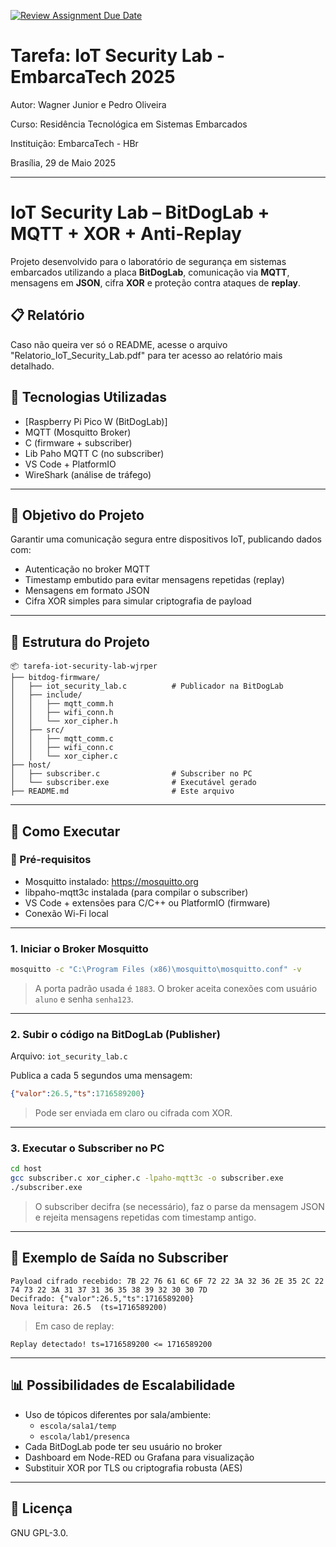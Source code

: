 [![Review Assignment Due Date](https://classroom.github.com/assets/deadline-readme-button-22041afd0340ce965d47ae6ef1cefeee28c7c493a6346c4f15d667ab976d596c.svg)](https://classroom.github.com/a/G8V_0Zaq)

# Tarefa: IoT Security Lab - EmbarcaTech 2025

Autor: Wagner Junior e Pedro Oliveira

Curso: Residência Tecnológica em Sistemas Embarcados

Instituição: EmbarcaTech - HBr

Brasília, 29 de Maio 2025

---

# IoT Security Lab – BitDogLab + MQTT + XOR + Anti-Replay

Projeto desenvolvido para o laboratório de segurança em sistemas embarcados utilizando a placa **BitDogLab**, comunicação via **MQTT**, mensagens em **JSON**, cifra **XOR** e proteção contra ataques de **replay**.

## 📋 Relatório

Caso não queira ver só o README, acesse o arquivo "Relatorio_IoT_Security_Lab.pdf" para ter acesso ao relatório mais detalhado.

## 🔧 Tecnologias Utilizadas

- [Raspberry Pi Pico W (BitDogLab)]
- MQTT (Mosquitto Broker)
- C (firmware + subscriber)
- Lib Paho MQTT C (no subscriber)
- VS Code + PlatformIO
- WireShark (análise de tráfego)

---

## 📡 Objetivo do Projeto

Garantir uma comunicação segura entre dispositivos IoT, publicando dados com:

- Autenticação no broker MQTT
- Timestamp embutido para evitar mensagens repetidas (replay)
- Mensagens em formato JSON
- Cifra XOR simples para simular criptografia de payload

---

## 📁 Estrutura do Projeto

```
📦 tarefa-iot-security-lab-wjrper
├── bitdog-firmware/
│   ├── iot_security_lab.c          # Publicador na BitDogLab
│   ├── include/
│   │   ├── mqtt_comm.h
│   │   ├── wifi_conn.h
│   │   └── xor_cipher.h
│   ├── src/
│   │   ├── mqtt_comm.c
│   │   ├── wifi_conn.c
│   │   └── xor_cipher.c
├── host/
│   ├── subscriber.c                # Subscriber no PC
│   └── subscriber.exe              # Executável gerado
├── README.md                       # Este arquivo

```

---

## 🚀 Como Executar

### 📌 Pré-requisitos

- Mosquitto instalado: https://mosquitto.org
- libpaho-mqtt3c instalada (para compilar o subscriber)
- VS Code + extensões para C/C++ ou PlatformIO (firmware)
- Conexão Wi-Fi local

---

### 1. Iniciar o Broker Mosquitto

```bash
mosquitto -c "C:\Program Files (x86)\mosquitto\mosquitto.conf" -v
```

> A porta padrão usada é `1883`. O broker aceita conexões com usuário `aluno` e senha `senha123`.

---

### 2. Subir o código na BitDogLab (Publisher)

Arquivo: `iot_security_lab.c`

Publica a cada 5 segundos uma mensagem:

```json
{"valor":26.5,"ts":1716589200}
```

> Pode ser enviada em claro ou cifrada com XOR.

---

### 3. Executar o Subscriber no PC

```bash
cd host
gcc subscriber.c xor_cipher.c -lpaho-mqtt3c -o subscriber.exe
./subscriber.exe
```

> O subscriber decifra (se necessário), faz o parse da mensagem JSON e rejeita mensagens repetidas com timestamp antigo.

---

## 🧪 Exemplo de Saída no Subscriber

```
Payload cifrado recebido: 7B 22 76 61 6C 6F 72 22 3A 32 36 2E 35 2C 22 74 73 22 3A 31 37 31 36 35 38 39 32 30 30 7D
Decifrado: {"valor":26.5,"ts":1716589200}
Nova leitura: 26.5  (ts=1716589200)
```

> Em caso de replay:
```
Replay detectado! ts=1716589200 <= 1716589200
```

---

## 📊 Possibilidades de Escalabilidade

- Uso de tópicos diferentes por sala/ambiente:
  - `escola/sala1/temp`
  - `escola/lab1/presenca`
- Cada BitDogLab pode ter seu usuário no broker
- Dashboard em Node-RED ou Grafana para visualização
- Substituir XOR por TLS ou criptografia robusta (AES)

---

## 📜 Licença
GNU GPL-3.0.
